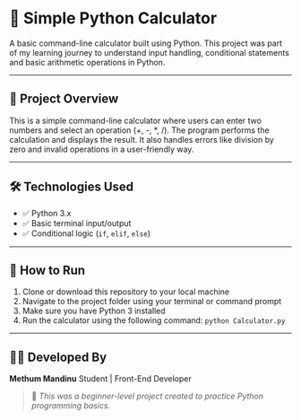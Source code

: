 # 🧮 Simple Python Calculator

A basic command-line calculator built using Python. This project was part of my learning journey to understand input handling, conditional statements and basic arithmetic operations in Python.

---

## 📌 Project Overview

This is a simple command-line calculator where users can enter two numbers and select an operation  (+, -, *, /). The program performs the calculation and displays the result. It also handles errors like division by zero and invalid operations in a user-friendly way.

---

## 🛠️ Technologies Used

- ✅ Python 3.x  
- ✅ Basic terminal input/output  
- ✅ Conditional logic (`if`, `elif`, `else`)

---

## 🚀 How to Run

1. Clone or download this repository to your local machine  
2. Navigate to the project folder using your terminal or command prompt  
3. Make sure you have Python 3 installed  
4. Run the calculator using the following command:
```python Calculator.py```

---

## 👨‍💻 Developed By
**Methum Mandinu**
Student | Front-End Developer

> 📌 *This was a beginner-level project created to practice Python programming basics.*
